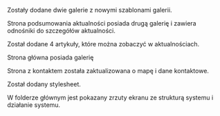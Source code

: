 Zostały dodane dwie galerie z nowymi szablonami galerii.

Strona podsumowania aktualności posiada drugą galerię i zawiera odnośniki do szczegółów aktualności.

Został dodane 4 artykuły, które można zobaczyć w aktualnościach.

Strona główna posiada galerię

Strona z kontaktem została zaktualizowana o mapę i dane kontaktowe.

Został dodany stylesheet.

W folderze głównym jest pokazany zrzuty ekranu ze strukturą systemu i działanie systemu.
